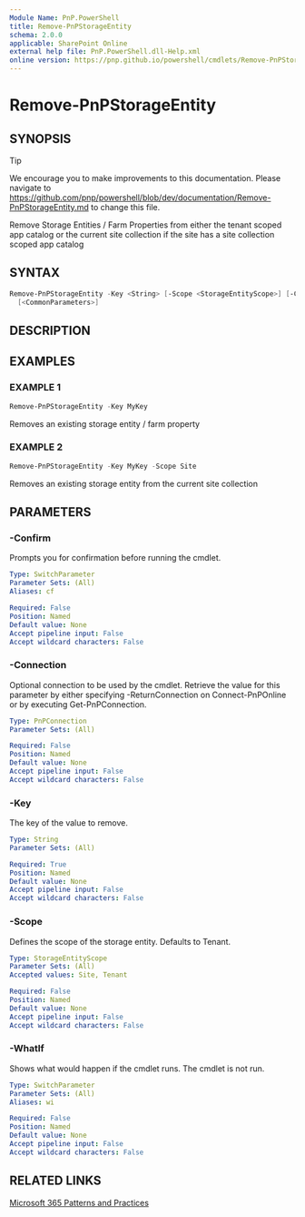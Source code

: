 ```yaml
---
Module Name: PnP.PowerShell
title: Remove-PnPStorageEntity
schema: 2.0.0
applicable: SharePoint Online
external help file: PnP.PowerShell.dll-Help.xml
online version: https://pnp.github.io/powershell/cmdlets/Remove-PnPStorageEntity.html
---
```

 
# Remove-PnPStorageEntity

## SYNOPSIS

> [!TIP]
> We encourage you to make improvements to this documentation. Please navigate to https://github.com/pnp/powershell/blob/dev/documentation/Remove-PnPStorageEntity.md to change this file.

Remove Storage Entities / Farm Properties from either the tenant scoped app catalog or the current site collection if the site has a site collection scoped app catalog

## SYNTAX

```powershell
Remove-PnPStorageEntity -Key <String> [-Scope <StorageEntityScope>] [-Connection <PnPConnection>] 
  [<CommonParameters>]
```

## DESCRIPTION

## EXAMPLES

### EXAMPLE 1
```powershell
Remove-PnPStorageEntity -Key MyKey
```

Removes an existing storage entity / farm property

### EXAMPLE 2
```powershell
Remove-PnPStorageEntity -Key MyKey -Scope Site
```

Removes an existing storage entity from the current site collection

## PARAMETERS

### -Confirm
Prompts you for confirmation before running the cmdlet.

```yaml
Type: SwitchParameter
Parameter Sets: (All)
Aliases: cf

Required: False
Position: Named
Default value: None
Accept pipeline input: False
Accept wildcard characters: False
```

### -Connection
Optional connection to be used by the cmdlet. Retrieve the value for this parameter by either specifying -ReturnConnection on Connect-PnPOnline or by executing Get-PnPConnection.

```yaml
Type: PnPConnection
Parameter Sets: (All)

Required: False
Position: Named
Default value: None
Accept pipeline input: False
Accept wildcard characters: False
```

### -Key
The key of the value to remove.

```yaml
Type: String
Parameter Sets: (All)

Required: True
Position: Named
Default value: None
Accept pipeline input: False
Accept wildcard characters: False
```

### -Scope
Defines the scope of the storage entity. Defaults to Tenant.

```yaml
Type: StorageEntityScope
Parameter Sets: (All)
Accepted values: Site, Tenant

Required: False
Position: Named
Default value: None
Accept pipeline input: False
Accept wildcard characters: False
```

### -WhatIf
Shows what would happen if the cmdlet runs. The cmdlet is not run.

```yaml
Type: SwitchParameter
Parameter Sets: (All)
Aliases: wi

Required: False
Position: Named
Default value: None
Accept pipeline input: False
Accept wildcard characters: False
```

## RELATED LINKS

[Microsoft 365 Patterns and Practices](https://aka.ms/m365pnp)

